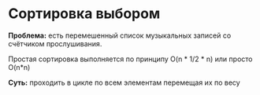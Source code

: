 # Сортировка выбором

**Проблема:** есть перемешенный список музыкальных записей со счётчиком прослушивания. <br>

Простая сортировка выполняется по принципу O(n * 1/2 * n) или просто O(n*n) <br>

**Суть:** проходить в цикле по всем элементам перемещая их по весу